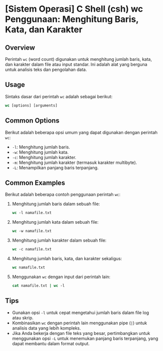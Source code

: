 # [Sistem Operasi] C Shell (csh) wc Penggunaan: Menghitung Baris, Kata, dan Karakter

## Overview
Perintah `wc` (word count) digunakan untuk menghitung jumlah baris, kata, dan karakter dalam file atau input standar. Ini adalah alat yang berguna untuk analisis teks dan pengolahan data.

## Usage
Sintaks dasar dari perintah `wc` adalah sebagai berikut:

```csh
wc [options] [arguments]
```

## Common Options
Berikut adalah beberapa opsi umum yang dapat digunakan dengan perintah `wc`:

- `-l`: Menghitung jumlah baris.
- `-w`: Menghitung jumlah kata.
- `-c`: Menghitung jumlah karakter.
- `-m`: Menghitung jumlah karakter (termasuk karakter multibyte).
- `-L`: Menampilkan panjang baris terpanjang.

## Common Examples
Berikut adalah beberapa contoh penggunaan perintah `wc`:

1. Menghitung jumlah baris dalam sebuah file:
   ```csh
   wc -l namafile.txt
   ```

2. Menghitung jumlah kata dalam sebuah file:
   ```csh
   wc -w namafile.txt
   ```

3. Menghitung jumlah karakter dalam sebuah file:
   ```csh
   wc -c namafile.txt
   ```

4. Menghitung jumlah baris, kata, dan karakter sekaligus:
   ```csh
   wc namafile.txt
   ```

5. Menggunakan `wc` dengan input dari perintah lain:
   ```csh
   cat namafile.txt | wc -l
   ```

## Tips
- Gunakan opsi `-l` untuk cepat mengetahui jumlah baris dalam file log atau skrip.
- Kombinasikan `wc` dengan perintah lain menggunakan pipe (`|`) untuk analisis data yang lebih kompleks.
- Jika Anda bekerja dengan file teks yang besar, pertimbangkan untuk menggunakan opsi `-L` untuk menemukan panjang baris terpanjang, yang dapat membantu dalam format output.